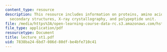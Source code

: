 ```yaml
---
content_type: resource
description: This resource includes information on proteins, amino acids, interactions,
  secondary structures, X-ray crystallography, and polypeptide unit.
file: /media/https%3A/open-learning-course-data-rc.s3.amazonaws.com/hst-508-quantitative-genomics-fall-2005/7838ba246bd7086d80dfbe4bfe710c41_lecture_st1.pdf
file_type: application/pdf
resourcetype: Document
title: lecture_st1.pdf
uid: 7838ba24-6bd7-086d-80df-be4bfe710c41
---
```

